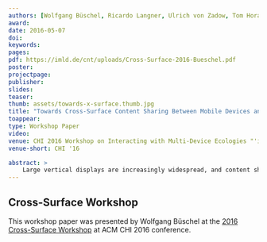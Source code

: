 ```yaml
---
authors: [Wolfgang Büschel, Ricardo Langner, Ulrich von Zadow, Tom Horak, Raimund Dachselt]
award:
date: 2016-05-07
doi:
keywords:
pages:
pdf: https://imld.de/cnt/uploads/Cross-Surface-2016-Bueschel.pdf
poster:
projectpage:
publisher:
slides:
teaser:
thumb: assets/towards-x-surface.thumb.jpg
title: "Towards Cross-Surface Content Sharing Between Mobile Devices and Large Displays in the Wild"
toappear:
type: Workshop Paper
video:
venue: CHI 2016 Workshop on Interacting with Multi-Device Ecologies "'in the Wild"'
venue-short: CHI '16

abstract: >
    Large vertical displays are increasingly widespread, and content sharing between them and personal mobile devices is central to many usage scenarios. Research has already led to manifold interaction techniques. In most cases however, they do not lend themselves for realistic, in-the-wild usage. In this paper we present our research towards bridging the gap to real world usage. We address the issues of awareness & connectivity as well as privacy, which we believe to be two important aspects of BYOD (bring your own device) content sharing between public displays and mobile devices.
---
```


## Cross-Surface Workshop
This workshop paper was presented by Wolfgang Büschel at the [2016 Cross-Surface Workshop](http://cross-surface.com/chi2016/) at ACM CHI 2016 conference.